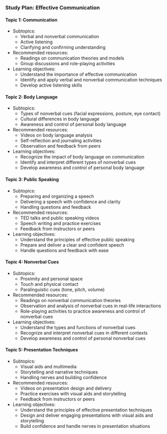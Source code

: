 ### Study Plan: Effective Communication
#### Topic 1: Communication
* Subtopics:
	+ Verbal and nonverbal communication
	+ Active listening
	+ Clarifying and confirming understanding
* Recommended resources:
	+ Readings on communication theories and models
	+ Group discussions and role-playing activities
* Learning objectives:
	+ Understand the importance of effective communication
	+ Identify and apply verbal and nonverbal communication techniques
	+ Develop active listening skills

#### Topic 2: Body Language
* Subtopics:
	+ Types of nonverbal cues (facial expressions, posture, eye contact)
	+ Cultural differences in body language
	+ Awareness and control of personal body language
* Recommended resources:
	+ Videos on body language analysis
	+ Self-reflection and journaling activities
	+ Observation and feedback from peers
* Learning objectives:
	+ Recognize the impact of body language on communication
	+ Identify and interpret different types of nonverbal cues
	+ Develop awareness and control of personal body language

#### Topic 3: Public Speaking
* Subtopics:
	+ Preparing and organizing a speech
	+ Delivering a speech with confidence and clarity
	+ Handling questions and feedback
* Recommended resources:
	+ TED talks and public speaking videos
	+ Speech writing and practice exercises
	+ Feedback from instructors or peers
* Learning objectives:
	+ Understand the principles of effective public speaking
	+ Prepare and deliver a clear and confident speech
	+ Handle questions and feedback with ease

#### Topic 4: Nonverbal Cues
* Subtopics:
	+ Proximity and personal space
	+ Touch and physical contact
	+ Paralinguistic cues (tone, pitch, volume)
* Recommended resources:
	+ Readings on nonverbal communication theories
	+ Observation and analysis of nonverbal cues in real-life interactions
	+ Role-playing activities to practice awareness and control of nonverbal cues
* Learning objectives:
	+ Understand the types and functions of nonverbal cues
	+ Recognize and interpret nonverbal cues in different contexts
	+ Develop awareness and control of personal nonverbal cues

#### Topic 5: Presentation Techniques
* Subtopics:
	+ Visual aids and multimedia
	+ Storytelling and narrative techniques
	+ Handling nerves and building confidence
* Recommended resources:
	+ Videos on presentation design and delivery
	+ Practice exercises with visual aids and storytelling
	+ Feedback from instructors or peers
* Learning objectives:
	+ Understand the principles of effective presentation techniques
	+ Design and deliver engaging presentations with visual aids and storytelling
	+ Build confidence and handle nerves in presentation situations